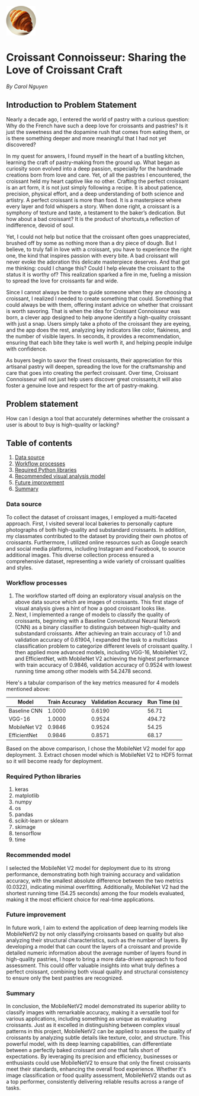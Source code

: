 ![croissant icon](photos/imageedit_1_5470181020%20(1).png)
# Croissant Connoisseur: Sharing the Love of Croissant Craft

_By Carol Nguyen_

## Introduction to Problem Statement
 
Nearly a decade ago, I entered the world of pastry with a curious question: Why do the French have such a deep love for croissants and pastries? Is it just the sweetness and the dopamine rush that comes from eating them, or is there something deeper and more meaningful that I had not yet discovered?

In my quest for answers, I found myself in the heart of a bustling kitchen, learning the craft of pastry-making from the ground up. What began as curiosity soon evolved into a deep passion, especially for the handmade creations born from love and care. Yet, of all the pastries I encountered, the croissant held my heart captive like no other. Crafting the perfect croissant is an art form, it is not just simply following a recipe. It is about patience, precision, physical effort, and a deep understanding of both science and artistry. A perfect croissant is more than food. It is a masterpiece where every layer and fold whispers a story. When done right, a croissant is a symphony of texture and taste, a testament to the baker’s dedication. But how about a bad croissant? It is the product of shortcuts,a reflection of indifference, devoid of soul.

Yet, I could not help but notice that the croissant often goes unappreciated, brushed off by some as nothing more than a dry piece of dough. But I believe, to truly fall in love with a croissant, you have to experience the right one, the kind that inspires passion with every bite. A bad croissant will never evoke the adoration this delicate masterpiece deserves. And that got me thinking: could I change this? Could I help elevate the croissant to the status it is worthy of? This realization sparked a fire in me, fueling a mission to spread the love for croissants far and wide.
 
Since I cannot always be there to guide someone when they are choosing a croissant, I realized I needed to create something that could. Something that could always be with them, offering instant advice on whether that croissant is worth savoring. That is when the idea for Croissant Connoisseur was born, a clever app designed to help anyone identify a high-quality croissant with just a snap. Users simply take a photo of the croissant they are eyeing, and the app does the rest, analyzing key indicators like color, flakiness, and the number of visible layers. In seconds, it provides a recommendation, ensuring that each bite they take is well worth it, and helping people indulge with confidence.

As buyers begin to savor the finest croissants, their appreciation for this artisanal pastry will deepen, spreading the love for the craftsmanship and care that goes into creating the perfect croissant. Over time, Croissant Connoisseur will not just help users discover great croissants,it will also foster a genuine love and respect for the art of pastry-making.


## Problem statement

How can I design a tool that accurately determines whether the croissant a user is about to buy is high-quality or lacking?

## Table of contents

1. [Data source](#Data-source)
2. [Workflow processes](#Workflow-processes)
3. [Required Python libraries](#Required-Python-libraries)
4. [Recommended visual analysis model](#Recommended-model)
5. [Future improvement](#Future-improvement)
6. [Summary](#Summary)

### Data source
To collect the dataset of croissant images, I employed a multi-faceted approach. First, I visited several local bakeries to personally capture photographs of both high-quality and substandard croissants. In addition, my classmates contributed to the dataset by providing their own photos of croissants. Furthermore, I utilized online resources such as Google search and social media platforms, including Instagram and Facebook, to source additional images. This diverse collection process ensured a comprehensive dataset, representing a wide variety of croissant qualities and styles.

### Workflow processes
1. The workflow started off doing an exploratory visual analysis on the above data source which are images of croissants. This first stage of visual analysis gives a hint of how a good croissant looks like.
2. Next, I implemented a range of models to classify the quality of croissants, beginning with a Baseline Convolutional Neural Network (CNN) as a binary classifier to distinguish between high-quality and substandard croissants. After achieving an train accuracy of 1.0 and validation accuracy of 0.61904, I expanded the task to a multiclass classification problem to categorize different levels of croissant quality. I then applied more advanced models, including VGG-16, MobileNet V2, and EfficientNet, with MobileNet V2 achieving the highest performance with train accuracy of 0.9846, validation accuracy of 0.9524 with lowest running time among other models with 54.2478 second.

Here's a tabular comparison of the key metrics measured for 4 models mentioned above:

| Model                     | Train Accuracy	 | Validation Accuracy	  | Run Time (s) |
|---------------------------|-----------------|-----------------------|--------------|
| Baseline CNN              | 1.0000          | 0.6190                | 56.71        | 
| VGG-16                    | 1.0000          | 0.9524                | 494.72       | 
| MobileNet V2              | 0.9846          | 0.9524                | 54.25        | 
| EfficientNet              | 0.9846          | 0.8571                | 68.17        | 

Based on the above comparison, I chose the MobileNet V2 model for app deployment.
3. Extract chosen model which is MobileNet V2 to HDF5 format so it will become ready for deployment.

### Required Python libraries
1. keras
2. matplotlib
3. numpy
4. os
5. pandas
6. scikit-learn or sklearn
7. skimage
8. tensorflow
9. time

### Recommended model
I selected the MobileNet V2 model for deployment due to its strong performance, demonstrating both high training accuracy and validation accuracy, with the smallest absolute difference between the two metrics (0.0322), indicating minimal overfitting. Additionally, MobileNet V2 had the shortest running time (54.25 seconds) among the four models evaluated, making it the most efficient choice for real-time applications.

### Future improvement
In future work, I aim to extend the application of deep learning models like MobileNetV2 by not only classifying croissants based on quality but also analyzing their structural characteristics, such as the number of layers. By developing a model that can count the layers of a croissant and provide detailed numeric information about the average number of layers found in high-quality pastries, I hope to bring a more data-driven approach to food assessment. This could offer valuable insights into what truly defines a perfect croissant, combining both visual quality and structural consistency to ensure only the best pastries are recognized.

### Summary
In conclusion, the MobileNetV2 model demonstrated its superior ability to classify images with remarkable accuracy, making it a versatile tool for various applications, including something as unique as evaluating croissants. Just as it excelled in distinguishing between complex visual patterns in this project, MobileNetV2 can be applied to assess the quality of croissants by analyzing subtle details like texture, color, and structure. This powerful model, with its deep learning capabilities, can differentiate between a perfectly baked croissant and one that falls short of expectations. By leveraging its precision and efficiency, businesses or enthusiasts could use MobileNetV2 to ensure that only the finest croissants meet their standards, enhancing the overall food experience. Whether it's image classification or food quality assessment, MobileNetV2 stands out as a top performer, consistently delivering reliable results across a range of tasks.




